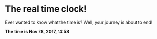 # The real time clock!

Ever wanted to know what the time is? Well, your journey is about to end!

**The time is Nov 28, 2017, 14:58**